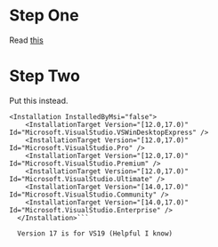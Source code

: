 # Step One
Read [this](https://gist.github.com/roy-t/2f089414078bf7218350e8c847951255)

# Step Two
Put this instead.
```
<Installation InstalledByMsi="false">
    <InstallationTarget Version="[12.0,17.0)" Id="Microsoft.VisualStudio.VSWinDesktopExpress" />
    <InstallationTarget Version="[12.0,17.0)" Id="Microsoft.VisualStudio.Pro" />
    <InstallationTarget Version="[12.0,17.0)" Id="Microsoft.VisualStudio.Premium" />
    <InstallationTarget Version="[12.0,17.0)" Id="Microsoft.VisualStudio.Ultimate" />
    <InstallationTarget Version="[14.0,17.0)" Id="Microsoft.VisualStudio.Community" />
    <InstallationTarget Version="[14.0,17.0)" Id="Microsoft.VisualStudio.Enterprise" />
  </Installation>```
  
  Version 17 is for VS19 (Helpful I know)